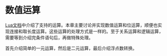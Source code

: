# 数值运算

[Lua文档](https://www.lua.org/manual/5.4/manual.html#3.4.1)中介绍了支持的运算。本章主要讨论并实现数值运算和位运算，顺便也实现连接和取长度运算。这些运算的处理方式是一样的。至于关系运算和逻辑运算，需要等到介绍完条件语句后，再做特殊处理。

首先介绍简单的一元运算，然后是二元运算，最后介绍浮点数转换。
